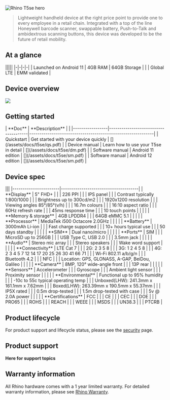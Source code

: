 <div class="device-grid">
  <div class="device-image">
    <img src="/assets/t5se-combined-1x.png" alt="Rhino T5se hero">
  </div>
  <div class="device-intro">
    <blockquote>
      Lightweight handheld device at the right price point to provide one to every employee in a retail chain. Integrated with a top of the line Honeywell barcode scanner, swappable battery, Push-to-Talk and ambidextrous scanning buttons, this device was developed to be the future of retail mobility.
    </blockquote>
  </div>
</div>

## At a glance
<div id="support_table" class="table-headless table-spec" markdown="1">
|||||
|-|-|-|-|
| <i class="fab fa-android"></i> Launched on Android 11 | <i class="fas fa-memory"></i> 4GB RAM | <i class="fas fa-hdd"></i> 64GB Storage |
| | <i class="fas fa-signal"></i> Global LTE | <i class="fas fa-badge-check"></i> EMM validated |
</div>

## Device overview

[![](/assets/t5se_overview-1x.png)](/assets/t5se_overview-1x.png)

## Getting started

<div id="support_table" markdown="1">
| **Doc**         | **Description**                      | <i class="fa fa-cloud"></i>                                 |
|-----------------|--------------------------------------|-------------------------------------------------------------|
| Quickstart      | Get started with your device quickly | [<i class="fas fa-download"></i>](/assets/docs/t5se/qs.pdf) |
| Device manual   | Learn how to use your T5se in detail | [<i class="fas fa-download"></i>](/assets/docs/t5se/dm.pdf) |
| Software manual | Android 11 edition                   | [<i class="fas fa-download"></i>](/assets/docs/t5se/sm.pdf) |
| Software manual | Android 12 edition                   | [<i class="fas fa-download"></i>](/assets/docs/t5se/sm.pdf) |
</div>

## Device spec

<div id="support_table" class="table-headless table-spec" markdown="1">
|||
|-----------------------|--------------------------------------|
| **Display**           | 5" FHD+                             |
|                       | 226 PPI                              |
|                       | IPS panel                            |
|                       | Contrast typically 1:800/1000        |
|                       | Brightness up to 300cd/m2            |
|                       | 1920x1200 resolution                 |
|                       | Viewing angles 85°/85°(v/h)          |
|                       | 16.7m colours                        |
|                       | 16:10 aspect ratio                   |
|                       | 60Hz refresh rate                    |
|                       | 45ms response time                   |
|                       | 10 touch points                      |
|                       |                                      |
| **Memory & storage**  | 4GB LPDDR4                           |
|                       | 64GB eMMC 5.1                        |
|                       |                                      |
| **Processor**         | MediaTek i500 Octacore 2.0GHz        |
|                       |                                      |
| **Battery**           | 3000mAh Li-ion                       |
|                       | Fast charge supported                |
|                       | 10+ hours typical use                |
|                       | 50 days standby                      |
|                       |                                      |
| **SIM**               | Dual nano/micro                      |
|                       |                                      |
| **Ports**             | SIM                                  |
|                       | MicroSD up to 256GB                  |
|                       | USB Type C, USB 2.0                  |
|                       | 3.5mm jack                           |
|                       |                                      |
| **Audio**             | Stereo mic array                     |
|                       | Stereo speakers                      |
|                       | Wake word support                    |
|                       |                                      |
| **Connectivity**      | LTE Cat 7                            |
|                       | 2G: 2 3 5 8                          |
|                       | 3G: 1 2 4 5 8                        |
|                       | 4G: 2 3 4 5 7 12 14 17 20 25 26 30 41 66 71 |
|                       | Wi-Fi 802.11 a/b/g/n                  |
|                       | Bluetooth 4.2                        |
|                       | NFC                                  |
|                       | Location: GPS, GLONASS, A-GAP, BeiDou, Galileo |
|                       |                                      |
| **Camera**            | 8MP, 120° wide-angle front           |
|                       | 13P rear                             |
|                       |                                      |
| **Sensors**           | Accelerometer                        |
|                       | Gyroscope                            |
|                       | Ambient light sensor                 |
|                       | Proximity sensor                     |
|                       |                                      |
| **Environmental**     | Functional up to 95% humidity        |
|                       | -10c to 55c typical operating temp   |
|                       | Unboxed(LHW): 241.3mm x 161.1mm x 7.62mm  |
|                       | Boxed(LHW): 263.39mm x 190.5mm x 55.37mm   |
|                       | IP5X rated                           |
|                       | 0.5m drop-tested                     |
|                       | 1.5m drop-tested with case           |
|                       | 5v @ 2.0A power                      |
|                       |                                      |
| **Certifications**    | FCC                                  |
|                       | CE                                   |
|                       | CEC                                  |
|                       | DOE                                  |
|                       | PRO65                                |   
|                       | ROHS                                 |
|                       | REACH                                |
|                       | WEEE                                 |
|                       | MSDS                                 |
|                       | UN38.3                               |
|                       | PTCRB                                |
</div>

## Product lifecycle

For product support and lifecycle status, please see the [security](/security) page.

## Product support

**Here for support topics**

## Warranty information

All Rhino hardware comes with a 1 year limited warranty. For detailed warranty information, please see [Rhino Warranty](/support/warranty).
